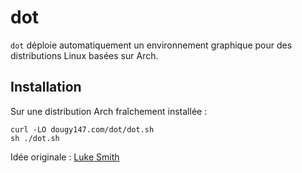 # dot

`dot` déploie automatiquement un environnement graphique pour des distributions Linux basées sur Arch.

## Installation

Sur une distribution Arch fraîchement installée :

```
curl -LO dougy147.com/dot/dot.sh
sh ./dot.sh
```


Idée originale : [Luke Smith](https://github.com/LukeSmithxyz/voidrice)
